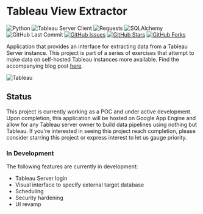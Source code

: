 # Tableau View Extractor

![Python](https://img.shields.io/badge/python-^3.8-blue.svg?longCache=true&style=flat-square&colorA=4c566a&colorB=5e81ac&logo=Python&logoColor=white)
![Tableau Server Client](https://img.shields.io/badge/tableauserverclient-0.25-blue.svg?longCache=true&style=flat-square&colorA=4c566a&colorB=5e81ac&logo=ChatBot&logoColor=white)
![Requests](https://img.shields.io/badge/Requests-^v2.28.1-red.svg?longCache=true&style=flat-square&colorA=4c566a&colorB=5e81ac&logo=Python&logoColor=white)
![SQLAlchemy](https://img.shields.io/badge/SQLAlchemy-^2.0.0-red.svg?longCache=true&style=flat-square&logo=scala&logoColor=white&colorA=4c566a&colorB=bf616a)
![GitHub Last Commit](https://img.shields.io/github/last-commit/google/skia.svg?style=flat-square&colorA=4c566a&logo=GitHub&colorB=a3be8c)
[![GitHub Issues](https://img.shields.io/github/issues/toddbirchard/tableau-extraction.svg?style=flat-square&colorA=4c566a&logo=GitHub&colorB=ebcb8b)](https://github.com/toddbirchard/tableau-extraction/issues)
[![GitHub Stars](https://img.shields.io/github/stars/toddbirchard/tableau-extraction.svg?style=flat-square&colorA=4c566a&logo=GitHub&colorB=ebcb8b)](https://github.com/toddbirchard/tableau-extraction/stargazers)
[![GitHub Forks](https://img.shields.io/github/forks/toddbirchard/tableau-extraction.svg?style=flat-square&colorA=4c566a&logo=GitHub&colorB=ebcb8b)](https://github.com/toddbirchard/tableau-extraction/network)

Application that provides an interface for extracting data from a Tableau Server instance. This project is part of a series of exercises that attempt to make data on self-hosted Tableau instances more available. Find the accompanying blog post [here](https://hackersandslackers.com/hostile-extraction-of-tableau-server-data/).

![Tableau](https://github.com/toddbirchard/tableau-etl/blob/master/application/static/img/tableaugithub.jpg)

## Status

This project is currently working as a POC and under active development. Upon completion, this application will be hosted on Google App Engine and allow for any Tableau server owner to build data pipelines using nothing but Tableau. If you're interested in seeing this project reach completion, please consider starring this project or express interest to let us gauge priority.

### In Development

The following features are currently in development:

* Tableau Server login
* Visual interface to specify external target database
* Scheduling
* Security hardening
* UI revamp
